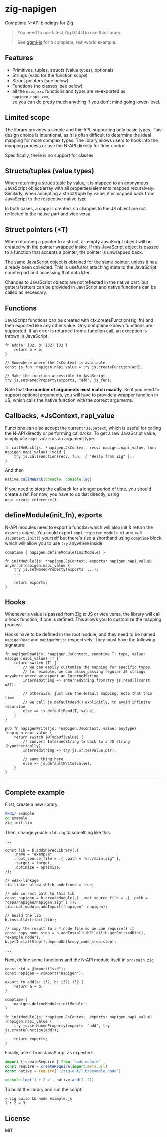 # zig-napigen

Comptime N-API bindings for Zig.

> You need to use latest Zig 0.14.0 to use this library.
>
> See [ggml-js](https://github.com/cztomsik/ggml-js) for a complete, real-world
> example.

## Features

- Primitives, tuples, structs (value types), optionals
- Strings (valid for the function scope)
- Struct pointers (see below)
- Functions (no classes, see below)
- all the `napi_xxx` functions and types are re-exported as `napigen.napi_xxx`,\
  so you can do pretty much anything if you don't mind going lower-level.

## Limited scope

The library provides a simple and thin API, supporting only basic types. This
design choice is intentional, as it is often difficult to determine the ideal
mapping for more complex types. The library allows users to hook into the
mapping process or use the N-API directly for finer control.

Specifically, there is no support for classes.

## Structs/tuples (value types)

When returning a struct/tuple by value, it is mapped to an anonymous JavaScript
object/array with all properties/elements mapped recursively. Similarly, when
accepting a struct/tuple by value, it is mapped back from JavaScript to the
respective native type.

In both cases, a copy is created, so changes to the JS object are not reflected
in the native part and vice versa.

## Struct pointers (\*T)

When returning a pointer to a struct, an empty JavaScript object will be created
with the pointer wrapped inside. If this JavaScript object is passed to a
function that accepts a pointer, the pointer is unwrapped back.

The same JavaScript object is obtained for the same pointer, unless it has
already been collected. This is useful for attaching state to the JavaScript
counterpart and accessing that data later.

Changes to JavaScript objects are not reflected in the native part, but
getters/setters can be provided in JavaScript and native functions can be called
as necessary.

## Functions

JavaScript functions can be created with ctx.createFunction(zig_fn) and then
exported like any other value. Only comptime-known functions are supported. If
an error is returned from a function call, an exception is thrown in JavaScript.

```zig
fn add(a: i32, b: i32) i32 {
    return a + b;
}

// Somewhere where the JsContext is available
const js_fun: napigen.napi_value = try js.createFunction(add);

// Make the function accessible to JavaScript
try js.setNamedProperty(exports, "add", js_fun);
```

Note that **the number of arguments must match exactly**. So if you need to
support optional arguments, you will have to provide a wrapper function in JS,
which calls the native function with the correct arguments.

## Callbacks, \*JsContext, napi_value

Functions can also accept the current `*JsContext`, which is useful for calling
the N-API directly or performing callbacks. To get a raw JavaScript value,
simply use `napi_value` as an argument type.

```zig
fn callMeBack(js: *napigen.JsContext, recv: napigen.napi_value, fun: napigen.napi_value) !void {
    try js.callFunction(recv, fun, .{ "Hello from Zig" });
}
```

And then

```javascript
native.callMeBack(console, console.log)
```

If you need to store the callback for a longer period of time, you should create
a ref. For now, you have to do that directly, using `napi_create_reference()`.

## defineModule(init_fn), exports

N-API modules need to export a function which will also init & return the
`exports` object. You could export `napi_register_module_v1` and call
`JsContext.init()` yourself but there's also a shorthand using `comptime` block
which will allow you to use `try` anywhere inside:

```zig
comptime { napigen.defineModule(initModule) }

fn initModule(js: *napigen.JsContext, exports: napigen.napi_value) anyerror!napigen.napi_value {
    try js.setNamedProperty(exports, ...);
    ...

    return exports;
}
```

## Hooks

Whenever a value is passed from Zig to JS or vice versa, the library will call a
hook function, if one is defined. This allows you to customize the mapping
process.

Hooks have to be defined in the root module, and they need to be named
`napigenRead` and `napigenWrite` respectively. They must have the following
signature:

```zig
fn napigenRead(js: *napigen.JsContext, comptime T: type, value: napigen.napi_value) !T {
    return switch (T) {
        // we can easily customize the mapping for specific types
        // for example, we can allow passing regular JS strings anywhere where we expect an InternedString
        InternedString => InternedString.from(try js.read([]const u8)),

        // otherwise, just use the default mapping, note that this time
        // we call js.defaultRead() explicitly, to avoid infinite recursion
        else => js.defaultRead(T, value),
    }
}

pub fn napigenWrite(js: *napigen.JsContext, value: anytype) !napigen.napi_value {
    return switch (@TypeOf(value) {
        // convert InternedString to back to a JS string (hypothetically)
        InternedString => try js.write(value.ptr),

        // same thing here
        else => js.defaultWrite(value),
    }
}
```

---

## Complete example

First, create a new library:

```bash
mkdir example
cd example
zig init-lib
```

Then, change your `build.zig` to something like this:

```zig
...

const lib = b.addSharedLibrary(.{
    .name = "example",
    .root_source_file = .{ .path = "src/main.zig" },
    .target = target,
    .optimize = optimize,
});

// weak-linkage
lib.linker_allow_shlib_undefined = true;

// add correct path to this lib
const napigen = b.createModule(.{ .root_source_file = .{ .path = "deps/napigen/napigen.zig" } });
lib.root_module.addImport("napigen", napigen);

// build the lib
b.installArtifact(lib);

// copy the result to a *.node file so we can require() it
const copy_node_step = b.addInstallLibFile(lib.getEmittedBin(), "example.node");
b.getInstallStep().dependOn(&copy_node_step.step);

...
```

Next, define some functions and the N-API module itself in `src/main.zig`

```zig
const std = @import("std");
const napigen = @import("napigen");

export fn add(a: i32, b: i32) i32 {
    return a + b;
}

comptime {
    napigen.defineModule(initModule);
}

fn initModule(js: *napigen.JsContext, exports: napigen.napi_value) !napigen.napi_value {
    try js.setNamedProperty(exports, "add", try js.createFunction(add));

    return exports;
}
```

Finally, use it from JavaScript as expected:

```javascript
import { createRequire } from 'node:module'
const require = createRequire(import.meta.url)
const native = require('./zig-out/lib/example.node')

console.log('1 + 2 =', native.add(1, 2))
```

To build the library and run the script:

```
> zig build && node example.js
1 + 2 = 3
```

## License

MIT
